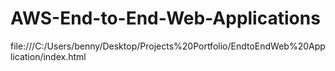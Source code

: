 # AWS-End-to-End-Web-Applications

file:///C:/Users/benny/Desktop/Projects%20Portfolio/EndtoEndWeb%20Application/index.html
